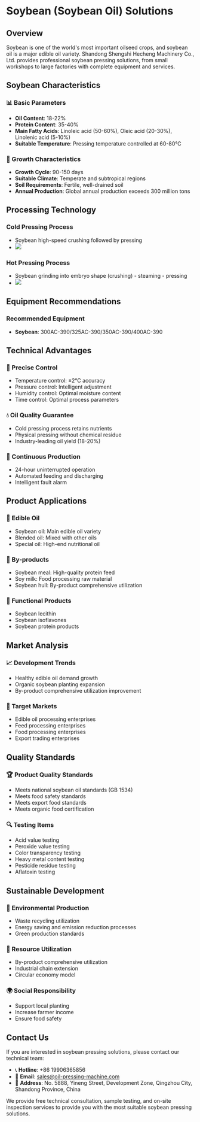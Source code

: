 # Soybean (Soybean Oil) Solutions

## Overview

Soybean is one of the world's most important oilseed crops, and soybean oil is a major edible oil variety. Shandong Shengshi Hecheng Machinery Co., Ltd. provides professional soybean pressing solutions, from small workshops to large factories with complete equipment and services.

## Soybean Characteristics

### 📊 Basic Parameters
- **Oil Content**: 18-22%
- **Protein Content**: 35-40%
- **Main Fatty Acids**: Linoleic acid (50-60%), Oleic acid (20-30%), Linolenic acid (5-10%)
- **Suitable Temperature**: Pressing temperature controlled at 60-80℃

### 🌱 Growth Characteristics
- **Growth Cycle**: 90-150 days
- **Suitable Climate**: Temperate and subtropical regions
- **Soil Requirements**: Fertile, well-drained soil
- **Annual Production**: Global annual production exceeds 300 million tons

## Processing Technology

### Cold Pressing Process
- Soybean high-speed crushing followed by pressing
- ![](/images/大豆冷榨工艺.png)

### Hot Pressing Process
- Soybean grinding into embryo shape (crushing) - steaming - pressing
- ![](/images/大豆热榨工艺.png)

## Equipment Recommendations

### Recommended Equipment
- **Soybean**: 300AC-390/325AC-390/350AC-390/400AC-390

## Technical Advantages

### 🎯 Precise Control
- Temperature control: ±2℃ accuracy
- Pressure control: Intelligent adjustment
- Humidity control: Optimal moisture content
- Time control: Optimal process parameters

### 💧 Oil Quality Guarantee
- Cold pressing process retains nutrients
- Physical pressing without chemical residue
- Industry-leading oil yield (18-20%)

### 🔄 Continuous Production
- 24-hour uninterrupted operation
- Automated feeding and discharging
- Intelligent fault alarm

## Product Applications

### 🍳 Edible Oil
- Soybean oil: Main edible oil variety
- Blended oil: Mixed with other oils
- Special oil: High-end nutritional oil

### 🥛 By-products
- Soybean meal: High-quality protein feed
- Soy milk: Food processing raw material
- Soybean hull: By-product comprehensive utilization

### 💊 Functional Products
- Soybean lecithin
- Soybean isoflavones
- Soybean protein products

## Market Analysis

### 📈 Development Trends
- Healthy edible oil demand growth
- Organic soybean planting expansion
- By-product comprehensive utilization improvement

### 🎯 Target Markets
- Edible oil processing enterprises
- Feed processing enterprises
- Food processing enterprises
- Export trading enterprises

## Quality Standards

### 🏆 Product Quality Standards
- Meets national soybean oil standards (GB 1534)
- Meets food safety standards
- Meets export food standards
- Meets organic food certification

### 🔍 Testing Items
- Acid value testing
- Peroxide value testing
- Color transparency testing
- Heavy metal content testing
- Pesticide residue testing
- Aflatoxin testing

## Sustainable Development

### 🌱 Environmental Production
- Waste recycling utilization
- Energy saving and emission reduction processes
- Green production standards

### 🔄 Resource Utilization
- By-product comprehensive utilization
- Industrial chain extension
- Circular economy model

### 🌍 Social Responsibility
- Support local planting
- Increase farmer income
- Ensure food safety

## Contact Us

If you are interested in soybean pressing solutions, please contact our technical team:

- 📞 **Hotline**: +86 19906365856
- 📧 **Email**: sales@oil-pressing-machine.com
- 📍 **Address**: No. 5888, Yineng Street, Development Zone, Qingzhou City, Shandong Province, China

We provide free technical consultation, sample testing, and on-site inspection services to provide you with the most suitable soybean pressing solutions.